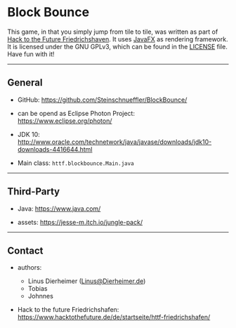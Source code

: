 # Block Bounce

This game, in that you simply jump from tile to tile, was written as part of [Hack to the Future Friedrichshaven](#Contact). It uses [JavaFX](#Third-Party) as rendering framework.  
It is licensed under the GNU GPLv3, which can be found in the [LICENSE](LICENSE) file.  
Have fun with it!

---

## General

* GitHub: https://github.com/Steinschnueffler/BlockBounce/

* can be opend as Eclipse Photon Project: https://www.eclipse.org/photon/

* JDK 10: http://www.oracle.com/technetwork/java/javase/downloads/jdk10-downloads-4416644.html

* Main class: `httf.blockbounce.Main.java`

---

## Third-Party

* Java: https://www.java.com/

* assets: https://jesse-m.itch.io/jungle-pack/

---

## Contact

* authors:

    * Linus Dierheimer (Linus@Dierheimer.de)
    * Tobias
    * Johnnes

* Hack to the future Friedrichshafen: https://www.hacktothefuture.de/de/startseite/httf-friedrichshafen/